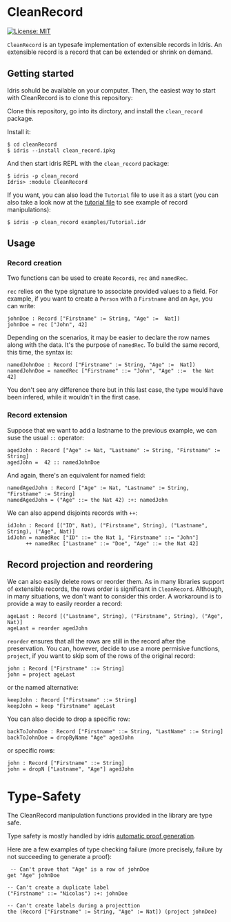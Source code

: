 # CleanRecord

[![License: MIT](https://img.shields.io/badge/License-MIT-blue.svg)](https://opensource.org/licenses/MIT)

`CleanRecord` is an typesafe implementation of extensible records in Idris.
An extensible record is a record that can be extended or shrink on demand.

## Getting started

Idris sohuld be available on your computer.
Then, the easiest way to start with CleanRecord is to clone this repository:

Clone this repository, go into its dirctory, and install the `clean_record`
package.

Install it:

```
$ cd cleanRecord
$ idris --install clean_record.ipkg
```

And then start idris REPL with the `clean_record` package:

```
$ idris -p clean_record
Idris> :module CleanRecord
```

If you want, you can also load the `Tutorial` file to use it as a start
(you can also take a look now at the [tutorial file] to see example of
record manipulations):

```
$ idris -p clean_record examples/Tutorial.idr
```

## Usage

### Record creation

Two functions can be used to create `Record`s, `rec` and `namedRec`.

`rec` relies on the type signature to associate provided values to a field.
For example, if you want to create a `Person` with a `Firstname` and an
`Age`, you can write:

```
johnDoe : Record ["Firstname" := String, "Age" :=  Nat])
johnDoe = rec ["John", 42]
```

Depending on the scenarios, it may be easier to declare the row names
along with the data.
It's the purpose of `namedRec`. To build the same record, this time, the syntax is:

```
namedJohnDoe : Record ["Firstname" := String, "Age" :=  Nat])
namedJohnDoe = namedRec ["Firstname" ::= "John", "Age" ::=  the Nat 42]
```

You don't see any difference there but in this last case,
the type would have been infered, while it wouldn't in the first case.

### Record extension

Suppose that we want to add a lastname to the previous example,
we can suse the usual `::` operator:

```
agedJohn : Record ["Age" := Nat, "Lastname" := String, "Firstname" := String]
agedJohn =  42 :: namedJohnDoe
```

And again, there's an equivalent for named field:

```
namedAgedJohn : Record ["Age" := Nat, "Lastname" := String, "Firstname" := String]
namedAgedJohn = ("Age" ::= the Nat 42) :+: namedJohn
```

We can also append disjoints records with `++`:

```
idJohn : Record [("ID", Nat), ("Firstname", String), ("Lastname", String), ("Age", Nat)]
idJohn = namedRec ["ID" ::= the Nat 1, "Firstname" ::= "John"]
      ++ namedRec ["Lastname" ::= "Doe", "Age" ::= the Nat 42]
```

## Record projection and reordering

We can also easily delete rows or reorder them.
As in many libraries support of extensible records,
the rows order is significant in `CleanRecord`.
Although, in many situations, we don't want to consider
this order.
A workaround is to provide a way to easily reorder a record:

```
ageLast : Record [("Lastname", String), ("Firstname", String), ("Age", Nat)]
ageLast = reorder agedJohn
```

`reorder` ensures that all the rows are still in the record after the
preservation.
You can, however, decide to use a more permisive functions, `project`,
if you want to skip som of the rows of the original record:

```
john : Record ["Firstname" ::= String]
john = project ageLast
```

or the named alternative:

```
keepJohn : Record ["Firstname" ::= String]
keepJohn = keep "Firstname" ageLast
```

You can also decide to drop a specific row:

```
backToJohnDoe : Record ["Firstname" ::= String, "LastName" ::= String]
backToJohnDoe = dropByName "Age" agedJohn
```

or specific row**s**:

```
john : Record ["Firstname" ::= String]
john = dropN ["Lastname", "Age"] agedJohn
```

# Type-Safety

The CleanRecord manipulation functions provided in the library are type safe.

Type safety is mostly handled by idris [automatic proof generation].

Here are a few examples of type checking failure
(more precisely, failure by not succeeding to generate a proof):

```
 -- Can't prove that "Age" is a row of johnDoe
get "Age" johnDoe

-- Can't create a duplicate label
("Firstname" ::= "Nicolas") :+: johnDoe

-- Can't create labels during a projecttion
the (Record ["Firstname" := String, "Age" := Nat]) (project johnDoe)
```

[tutorial file]: blob/master/examples/Tutorial.idr
[automatic proof generation]: http://docs.idris-lang.org/en/latest/tutorial/miscellany.html#auto-implicit-arguments
